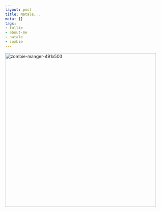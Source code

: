```yaml
--- 
layout: post
title: Natale...
meta: {}
tags: 
- follie
- about-me
- natale
- zombie
---
```

<a href="http://consumerist.com/5378947/christmas-creep-cartoon-from-hallmark-yes-hallmark"><img src="http://www.lastknight.com/download//2009/10/zombie-manger-491x500.jpg" alt="zombie-manger-491x500" title="zombie-manger-491x500" width="491" height="500" class="aligncenter size-full wp-image-1640" /></a> 
